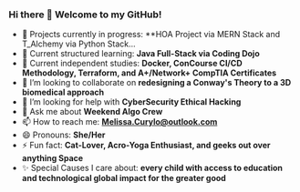 ### Hi there 👋 Welcome to my GitHub!




- 🔭 Projects currently in progress: **HOA Project via MERN Stack and T_Alchemy via Python Stack...
- 🌱 Current structured learning: **Java Full-Stack via Coding Dojo**
- 🌱 Current independent studies: **Docker, ConCourse CI/CD Methodology, Terraform, and A+/Network+ CompTIA Certificates**
- 👯 I’m looking to collaborate on **redesigning a Conway's Theory to a 3D biomedical approach**
- 🤔 I’m looking for help with **CyberSecurity Ethical Hacking**
- 💬 Ask me about **Weekend Algo Crew**
- 📫 How to reach me: **Melissa.Curylo@outlook.com**
- 😄 Pronouns: **She/Her**
- ⚡ Fun fact: **Cat-Lover, Acro-Yoga Enthusiast, and geeks out over anything Space** 
- ✨ Special Causes I care about: **every child with access to education and technological global impact for the greater good**

